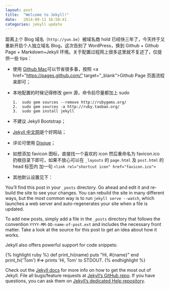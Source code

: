 ```yaml
---
layout: post
title:  "Welcome to Jekyll!"
date:   2014-09-11 16:58:41
categories: jekyll update
---
```


距离上个 Blog 域名（`http://yun.be`）被域名商 hold 已经快三年了，今天终于又重新开启个人独立域名 Blog，这次告别了 WordPress，换到 Github + Github Page +  Markdown+Jekyll 环境。关于配置过程网上很多这里就不复述了，仅提供一些 tips：

- 使用 <a href="https://mac.github.com/" target="_blank">Github Mac</a>可以节省很多事，按照 <a href="https://pages.github.com/” target="_blank">Github Page 页面</a>流程来即可；
- 本地配置的时候记得修改 gem 源，命令前尽量都加上 sudo
     
      1.  sudo gem sources --remove http://rubygems.org/  
      2.  sudo gem sources -a http://ruby.taobao.org/ 
      3.  sudo gem install jekyll

- 不建议 Jekyll Bootstrap；
- <a href="http://jekyllcn.com/" target="_blank">Jekyll 中文网</a>是个好网站；
- 评论可使用 <a href="https://disqus.com/" target="_blank">Disque</a>；
- 如想添加 favicon 图标，直接找一个喜欢的 icon 然后重命名为 favicon.ico 扔根目录下即可，如果不放心可以在 `_layouts` 的 `page.html` 及 `post.html` 的 head 标签内 加一句 `<link rel="shortcut icon" href="favicon.ico">`
- 其他默认设置见下：

You’ll find this post in your `_posts` directory. Go ahead and edit it and re-build the site to see your changes. You can rebuild the site in many different ways, but the most common way is to run `jekyll serve --watch`, which launches a web server and auto-regenerates your site when a file is updated.

To add new posts, simply add a file in the `_posts` directory that follows the convention `YYYY-MM-DD-name-of-post.ext` and includes the necessary front matter. Take a look at the source for this post to get an idea about how it works.

Jekyll also offers powerful support for code snippets:

{% highlight ruby %}
def print_hi(name)
  puts "Hi, #{name}"
end
print_hi('Tom')
#=> prints 'Hi, Tom' to STDOUT.
{% endhighlight %}

Check out the [Jekyll docs][jekyll] for more info on how to get the most out of Jekyll. File all bugs/feature requests at [Jekyll’s GitHub repo][jekyll-gh]. If you have questions, you can ask them on [Jekyll’s dedicated Help repository][jekyll-help].

[jekyll]:      http://jekyllrb.com
[jekyll-gh]:   https://github.com/jekyll/jekyll
[jekyll-help]: https://github.com/jekyll/jekyll-help



